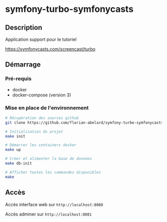 # symfony-turbo-symfonycasts

## Description 

Application support pour le tutoriel 

https://symfonycasts.com/screencast/turbo

## Démarrage

### Pré-requis

* docker
* docker-compose (version 3)

### Mise en place de l'environnement

```bash
# Récupération des sources github
git clone https://github.com/florian-abelard/symfony-turbo-symfonycasts.git

# Initialisation du projet
make init

# Démarrer les containers docker
make up

# Créer et alimenter la base de données
make db-init

# Afficher toutes les commandes disponibles
make
```

## Accès

Accès interface web sur `http://localhost:8080`

Accès adminer sur `http://localhost:8081`
